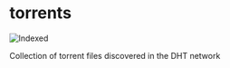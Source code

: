 torrents 
========
![Indexed](https://img.shields.io/badge/indexed-2304-blue)

Collection of torrent files discovered in the DHT network
